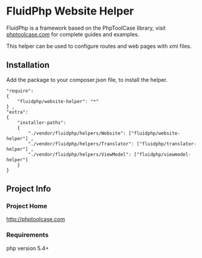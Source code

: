  # FluidPhp Website Helper

FluidPhp is a framework based on the PhpToolCase library, visit [phptoolcase.com](http://phptoolcase.com) for complete guides and examples.

This helper can be used to configure routes and web pages with xml files.

## Installation

Add the package to your composer.json file, to install the helper.

```
"require": 
{
	"fluidphp/website-helper": "*"
} ,
"extra": 
{
	"installer-paths": 
	{
		"./vendor/fluidphp/helpers/Website": ["fluidphp/website-helper"] ,
		"./vendor/fluidphp/helpers/Translator": ["fluidphp/translator-helper"] ,
		"./vendor/fluidphp/helpers/ViewModel": ["fluidphp/viewmodel-helper"]
	}
}
```
## Project Info

### Project Home

http://phptoolcase.com

### Requirements

php version 5.4+